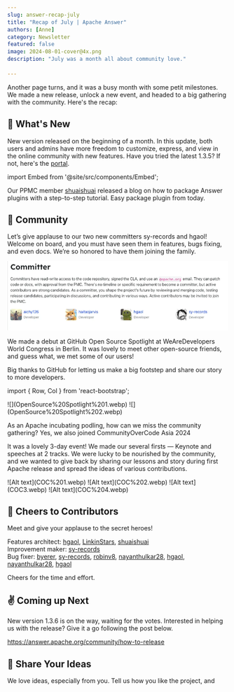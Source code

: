 ```yaml
---
slug: answer-recap-july
title: "Recap of July | Apache Answer"
authors: [Anne]
category: Newsletter
featured: false
image: 2024-08-01-cover@4x.png
description: "July was a month all about community love."

---
```


Another page turns, and it was a busy month with some petit milestones. We made a new release, unlock a new event, and headed to a big gathering with the community.
Here's the recap:

## 🌟 What's New
New version released on the beginning of a month. In this update, both users and admins have more freedom to customize, express, and view in the online community with new features. Have you tried the latest 1.3.5? If not, here's the [portal](https://medium.com/r/?url=https%3A%2F%2Fanswer.apache.org%2Fdownload).

import Embed from '@site/src/components/Embed';

<Embed
  path="/2024/07/03/answer-1.3.5-release/"
  title="Apache Answer 1.3.5: Flexibility. Reaction. Extension."
  description="Answer introduces parameterizable base paths, reactions, and embed plugin for a more thriving community."
  cover="2024-07-03-cover@2x.png"
 />

Our PPMC member [shuaishuai](https://github.com/shuashuai) released a blog on how to package Answer plugins with a step-to-step tutorial. Easy package plugin from today.

<Embed
  path="/blog/how-to-package-and-deploy-answer-plugins"
  title="How to Package and Deploy Answer Plugins"
  description="Follow this step-by-step guide to package plugins for your Answer."
  cover="2024-07-02-cover@2x.png"
 />


## 🫶 Community
Let’s give applause to our two new committers sy-records and hgaol! Welcome on board, and you must have seen them in features, bugs fixing, and even docs. We’re so honored to have them joining the family.

![Alt text](Committer%20Webpage.webp)

We made a debut at GitHub Open Source Spotlight at WeAreDevelopers World Congress in Berlin. It was lovely to meet other open-source friends, and guess what, we met some of our users!

Big thanks to GitHub for letting us make a big footstep and share our story to more developers.

import { Row, Col } from 'react-bootstrap';

<Row>
  <Col sm={12} md={6}>
    ![](OpenSource%20Spotlight%201.webp)
  </Col>
  <Col sm={12} md={6}>
    ![](OpenSource%20Spotlight%202.webp)
  </Col>
</Row>

As an Apache incubating podling, how can we miss the community gathering? Yes, we also joined CommunityOverCode Asia 2024

It was a lovely 3-day event! We made our several firsts — Keynote and speeches at 2 tracks. We were lucky to be nourished by the community, and we wanted to give back by sharing our lessons and story during first Apache release and spread the ideas of various contributions.

<Row>
  <Col sm={12} md={6} className='reset-p mb-4'>
    ![Alt text](COC%201.webp)
  </Col>
  <Col sm={12} md={6} className='reset-p mb-4'>
    ![Alt text](COC%202.webp)
  </Col>
  <Col sm={12} md={6} className='reset-p mb-4'>
     ![Alt text](COC3.webp)
  </Col>
  <Col sm={12} md={6} className='reset-p mb-4'>
     ![Alt text](COC%204.webp)
  </Col>
</Row>

## 🙌 Cheers to Contributors
Meet and give your applause to the secret heroes!

Features architect: [hgaol](https://github.com/hgaol), [LinkinStars](https://github.com/LinkinStars), [shuaishuai](https://github.com/shuashuai)\
Improvement maker: [sy-records](https://github.com/sy-records)\
Bug fixer: [byerer](https://github.com/byerer), [sy-records](https://github.com/sy-records), [robinv8](https://github.com/robinv8), [nayanthulkar28](https://github.com/nayanthulkar28), [hgaol](https://github.com/hgaol), [nayanthulkar28](https://github.com/nayanthulkar28), [hgaol](https://github.com/hgaol)

Cheers for the time and effort.

## ✌️ Coming up Next
New version 1.3.6 is on the way, waiting for the votes.
Interested in helping us with the release? Give it a go following the post below.

https://answer.apache.org/community/how-to-release

## 🤲 Share Your Ideas
We love ideas, especially from you. Tell us how you like the project, and
